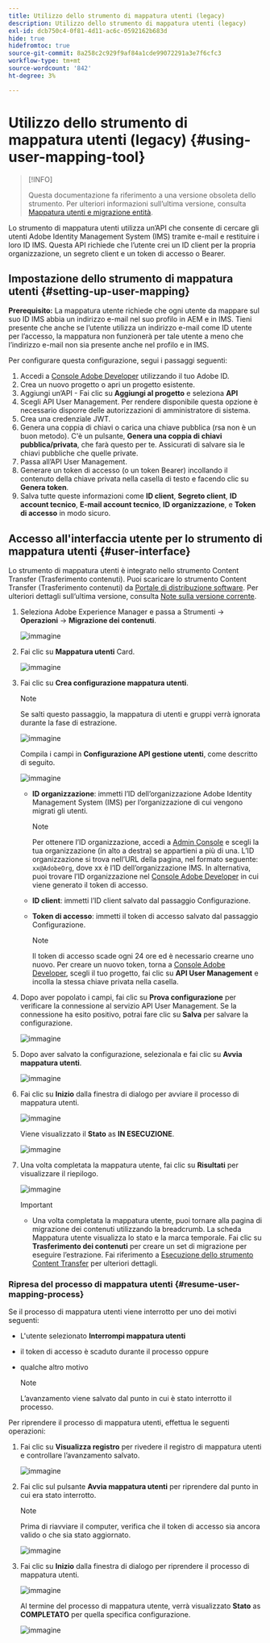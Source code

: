 ```yaml
---
title: Utilizzo dello strumento di mappatura utenti (legacy)
description: Utilizzo dello strumento di mappatura utenti (legacy)
exl-id: dcb750c4-0f81-4d11-ac6c-0592162b683d
hide: true
hidefromtoc: true
source-git-commit: 8a258c2c929f9af84a1cde99072291a3e7f6cfc3
workflow-type: tm+mt
source-wordcount: '842'
ht-degree: 3%

---
```


# Utilizzo dello strumento di mappatura utenti (legacy) {#using-user-mapping-tool}

>[!INFO]
>
>Questa documentazione fa riferimento a una versione obsoleta dello strumento. Per ulteriori informazioni sull’ultima versione, consulta [Mappatura utenti e migrazione entità](/help/journey-migration/content-transfer-tool/using-content-transfer-tool/user-mapping-and-migration.md).

Lo strumento di mappatura utenti utilizza un’API che consente di cercare gli utenti Adobe Identity Management System (IMS) tramite e-mail e restituire i loro ID IMS. Questa API richiede che l’utente crei un ID client per la propria organizzazione, un segreto client e un token di accesso o Bearer.

## Impostazione dello strumento di mappatura utenti {#setting-up-user-mapping}

**Prerequisito:** La mappatura utente richiede che ogni utente da mappare sul suo ID IMS abbia un indirizzo e-mail nel suo profilo in AEM e in IMS.  Tieni presente che anche se l’utente utilizza un indirizzo e-mail come ID utente per l’accesso, la mappatura non funzionerà per tale utente a meno che l’indirizzo e-mail non sia presente anche nel profilo e in IMS.

Per configurare questa configurazione, segui i passaggi seguenti:

1. Accedi a [Console Adobe Developer](https://console.adobe.io) utilizzando il tuo Adobe ID.
1. Crea un nuovo progetto o apri un progetto esistente.
1. Aggiungi un’API - Fai clic su **Aggiungi al progetto** e seleziona **API**
1. Scegli API User Management.  Per rendere disponibile questa opzione è necessario disporre delle autorizzazioni di amministratore di sistema.
1. Crea una credenziale JWT.
1. Genera una coppia di chiavi o carica una chiave pubblica (rsa non è un buon metodo).  C&#39;è un pulsante, **Genera una coppia di chiavi pubblica/privata**, che farà questo per te.  Assicurati di salvare sia le chiavi pubbliche che quelle private.
1. Passa all’API User Management.
1. Generare un token di accesso (o un token Bearer) incollando il contenuto della chiave privata nella casella di testo e facendo clic su **Genera token**.
1. Salva tutte queste informazioni come **ID client**, **Segreto client**, **ID account tecnico**, **E-mail account tecnico**, **ID organizzazione**, e **Token di accesso** in modo sicuro.

## Accesso all&#39;interfaccia utente per lo strumento di mappatura utenti {#user-interface}

Lo strumento di mappatura utenti è integrato nello strumento Content Transfer (Trasferimento contenuti). Puoi scaricare lo strumento Content Transfer (Trasferimento contenuti) da [Portale di distribuzione software](https://experience.adobe.com/#/downloads/content/software-distribution/it/aemcloud.html). Per ulteriori dettagli sull’ultima versione, consulta [Note sulla versione corrente](/help/release-notes/release-notes-cloud/release-notes-current.md).

1. Seleziona Adobe Experience Manager e passa a Strumenti -> **Operazioni** -> **Migrazione dei contenuti**.

   ![immagine](/help/journey-migration/content-transfer-tool/assets-user-mapping/user-mapping-access1.png)

1. Fai clic su **Mappatura utenti** Card.

   ![immagine](/help/journey-migration/content-transfer-tool/assets-user-mapping/user-mapping-access2.png)

1. Fai clic su **Crea configurazione mappatura utenti**.

   >[!NOTE]
   >Se salti questo passaggio, la mappatura di utenti e gruppi verrà ignorata durante la fase di estrazione.

   ![immagine](/help/journey-migration/content-transfer-tool/assets-user-mapping/user-mapping-access5.png)

   Compila i campi in **Configurazione API gestione utenti**, come descritto di seguito.

   ![immagine](/help/journey-migration/content-transfer-tool/assets-user-mapping/user-mapping-access3.png)


   * **ID organizzazione**: immetti l’ID dell’organizzazione Adobe Identity Management System (IMS) per l’organizzazione di cui vengono migrati gli utenti.

      >[!NOTE]
      >Per ottenere l’ID organizzazione, accedi a [Admin Console](https://adminconsole.adobe.com/) e scegli la tua organizzazione (in alto a destra) se appartieni a più di una. L’ID organizzazione si trova nell’URL della pagina, nel formato seguente: `xx@AdobeOrg`, dove xx è l’ID dell’organizzazione IMS.  In alternativa, puoi trovare l’ID organizzazione nel [Console Adobe Developer](https://console.adobe.io) in cui viene generato il token di accesso.

   * **ID client**: immetti l’ID client salvato dal passaggio Configurazione.

   * **Token di accesso**: immetti il token di accesso salvato dal passaggio Configurazione.

      >[!NOTE]
      >Il token di accesso scade ogni 24 ore ed è necessario crearne uno nuovo. Per creare un nuovo token, torna a [Console Adobe Developer](https://console.adobe.io), scegli il tuo progetto, fai clic su **API User Management** e incolla la stessa chiave privata nella casella.

1. Dopo aver popolato i campi, fai clic su **Prova configurazione** per verificare la connessione al servizio API User Management. Se la connessione ha esito positivo, potrai fare clic su **Salva** per salvare la configurazione.

   ![immagine](/help/journey-migration/content-transfer-tool/assets-user-mapping/user-mapping-access4.png)

1. Dopo aver salvato la configurazione, selezionala e fai clic su **Avvia mappatura utenti**.

   ![immagine](/help/journey-migration/content-transfer-tool/assets-user-mapping/user-mapping-landing4.png)

1. Fai clic su **Inizio** dalla finestra di dialogo per avviare il processo di mappatura utenti.

   ![immagine](/help/journey-migration/content-transfer-tool/assets-user-mapping/resume-user-mapping3.png)

   Viene visualizzato il **Stato** as **IN ESECUZIONE**.

   ![immagine](/help/journey-migration/content-transfer-tool/assets-user-mapping/user-mapping-start1.png)


1. Una volta completata la mappatura utente, fai clic su **Risultati** per visualizzare il riepilogo.

   ![immagine](/help/journey-migration/content-transfer-tool/assets-user-mapping/user-mapping-landing5.png)

   >[!IMPORTANT]
   >* Una volta completata la mappatura utente, puoi tornare alla pagina di migrazione dei contenuti utilizzando la breadcrumb. La scheda Mappatura utente visualizza lo stato e la marca temporale. Fai clic su **Trasferimento dei contenuti** per creare un set di migrazione per eseguire l’estrazione. Fai riferimento a [Esecuzione dello strumento Content Transfer](https://experienceleague.adobe.com/docs/experience-manager-cloud-service/moving/cloud-migration/content-transfer-tool/using-content-transfer-tool.html?lang=en#running-tool) per ulteriori dettagli.


### Ripresa del processo di mappatura utenti {#resume-user-mapping-process}

Se il processo di mappatura utenti viene interrotto per uno dei motivi seguenti:

* L&#39;utente selezionato **Interrompi mappatura utenti**
* il token di accesso è scaduto durante il processo oppure
* qualche altro motivo

   >[!NOTE]
   >L’avanzamento viene salvato dal punto in cui è stato interrotto il processo.

Per riprendere il processo di mappatura utenti, effettua le seguenti operazioni:

1. Fai clic su **Visualizza registro** per rivedere il registro di mappatura utenti e controllare l’avanzamento salvato.

   ![immagine](/help/journey-migration/content-transfer-tool/assets-user-mapping/resume-user-mapping1.png)

1. Fai clic sul pulsante **Avvia mappatura utenti** per riprendere dal punto in cui era stato interrotto.

   >[!NOTE]
   >Prima di riavviare il computer, verifica che il token di accesso sia ancora valido o che sia stato aggiornato.

   ![immagine](/help/journey-migration/content-transfer-tool/assets-user-mapping/resume-user-mapping2.png)

1. Fai clic su **Inizio** dalla finestra di dialogo per riprendere il processo di mappatura utenti.

   ![immagine](/help/journey-migration/content-transfer-tool/assets-user-mapping/resume-user-mapping3.png)

   Al termine del processo di mappatura utente, verrà visualizzato **Stato** as **COMPLETATO** per quella specifica configurazione.

   ![immagine](/help/journey-migration/content-transfer-tool/assets-user-mapping/resume-user-mapping4.png)

